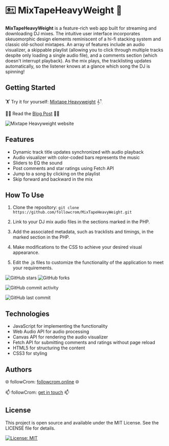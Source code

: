 # 🖭 MixTapeHeavyWeight 🥊

**MixTapeHeavyWeight** is a feature-rich web app built for streaming and downloading DJ mixes. The intuitive user interface incorporates skeuomorphic design elements reminiscent of a hi-fi stacking system and classic old-school mixtapes. An array of features include an audio visualizer, a skippable playlist (allowing you to click through multiple tracks despite only loading a single audio file), and a comments section (which doesn't interrupt playback). As the mix plays, the tracklisting updates automatically, so the listener knows at a glance which song the DJ is spinning!

## Getting Started

🏋 Try it for yourself: [Mixtape Heavyweight](https://www.followcrom.online/djmixes/gf/noodles.php) 𝄞⨾𓍢ִ໋

🏋🏼 Read the [Blog Post](https://medium.com/@followcrom/mixtape-heavyweight-259444d11ca9) 🤼🏼

![Mixtape Heavyweight website](https://www.followcrom.online/embeds/gh_readme_img.jpg "Mixtape Heavyweight website")

## Features

- Dynamic track title updates synchronized with audio playback
- Audio visualizer with color-coded bars represents the music
- Sliders to EQ the sound
- Post comments and star ratings using Fetch API
- Jump to a song by clicking on the playlist
- Skip forward and backward in the mix

## How To Use

1. Clone the repository:
   `git clone https://github.com/followcrom/MixTapeHeavyWeight.git`

2. Link to your DJ mix audio files in the sections marked in the PHP.

3. Add the associated metadata, such as tracklists and timings, in the marked section in the PHP.

4. Make modifications to the CSS to achieve your desired visual appearance.

5. Edit the .js files to customize the functionality of the application to meet your requirements.

![GitHub stars](https://img.shields.io/github/stars/followcrom/MixTapeHeavyWeight?style=social) ![GitHub forks](https://img.shields.io/github/forks/followcrom/MixTapeHeavyWeight?style=social)

![GitHub commit activity](https://img.shields.io/github/commit-activity/m/followcrom/MixTapeHeavyWeight)

![GitHub last commit](https://img.shields.io/github/last-commit/followcrom/MixTapeHeavyWeight)

## Technologies

- JavaScript for implementing the functionality
- Web Audio API for audio processing
- Canvas API for rendering the audio visualizer
- Fetch API for submitting comments and ratings without page reload
- HTML5 for structuring the content
- CSS3 for styling

## Authors

🌐 followCrom: [followcrom.online](https://followcrom.online/index.html) 🌐

📫 followCrom: [get in touch](https://followcrom.online/contact/contact.php) 📫

## License

This project is open source and available under the MIT License. See the LICENSE file for details.

[![License: MIT](https://img.shields.io/badge/License-MIT-green.svg)](https://opensource.org/licenses/MIT)
